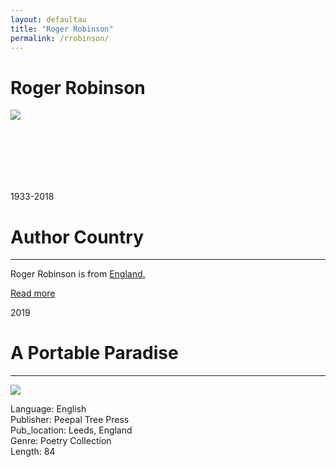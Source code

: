 ```yaml
---
layout: defaultau
title: "Roger Robinson"
permalink: /rrobinson/
---
```

<!-- partial:index.partial.html -->
<div class="content">
     <h1>Roger Robinson</h1>
    <div class="quote">
        <div><img src="https://www.peepaltreepress.com/sites/default/files/styles/author_large/public/Roger%20Robinson%20author%20photo%20by%20Naomi%20Woddis.jpeg?itok=RMLeQVdx" class="logo"></div>
    </div>
    <div class="timeline">
        <div style="padding-bottom:100px;"></div>
        <div class="block">
             <div class="date right"><p class="right"> 1933-2018</p></div>
            <div class="dot"></div>
            <div class="left first">
            <div class="author_country">
                <h1>Author Country</h1><hr>
          <div class="aclocation">  <p>Roger Robinson is from <a href="http://localhost:4000/62">England.</a></p></div>
              <div class="acreadmore">  <a href="https://en.wikipedia.org/wiki/Roger_Robinson_(poet)" target="_blank">Read more</a></div>
            </div>
            </div>
        <div class="block">
            <div class="date left"><p class="left">2019</p></div>
            <div class="dot"></div>
            <div class="right">
                <h1>A Portable Paradise</h1><hr>
                <p><img src="https://encrypted-tbn0.gstatic.com/images?q=tbn:ANd9GcQNXmCqtfIAzEWriYKgfwP6xF4lPNT-GtBZC8zbsVxOB2tSHXHB"></p>
                <p>
                Language: English<br/>
                Publisher: Peepal Tree Press<br/>
                Pub_location: Leeds, England<br/>
                Genre: Poetry Collection<br/>
                Length: 84<br/>                   </p>
            </div>
        </div>
